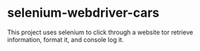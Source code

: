 # selenium-webdriver-cars
This project uses selenium to click through a website tor retrieve information, format it, and console log it.
